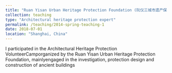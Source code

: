 ```yaml
---
title: "Ruan Yisan Urban Heritage Protection Foundation (阮仪三城市遗产保护基金会)"
collection: teaching
type: "Architectural heritage protection expert"
permalink: /teaching/2014-spring-teaching-1
date: 2018-07-01
location: "Shanghai, China"
---
```


I participated in the Architectural Heritage Protection VolunteerCamporganized by the Ruan Yisan Urban Heritage Protection Foundation, mainlyengaged in the investigation, protection design and construction of ancient buildings
